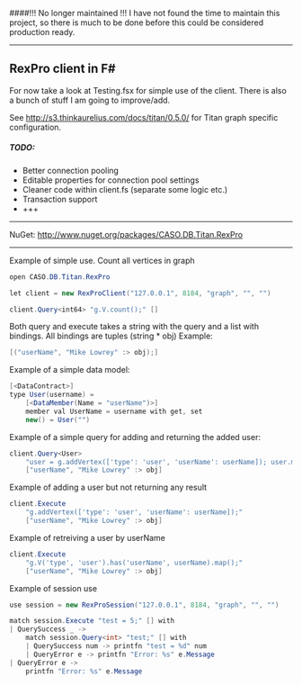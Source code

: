 ####!!! No longer maintained !!!
I have not found the time to maintain this project, so there is much to be done before 
this could be considered production ready.

---

RexPro client in F#
---

For now take a look at Testing.fsx for simple use of the client.
There is also a bunch of stuff I am going to improve/add.

See http://s3.thinkaurelius.com/docs/titan/0.5.0/ for Titan graph specific configuration.

##### TODO:
- Better connection pooling
- Editable properties for connection pool settings
- Cleaner code within client.fs (separate some logic etc.)
- Transaction support
- +++

---
NuGet: http://www.nuget.org/packages/CASO.DB.Titan.RexPro

---

Example of simple use. Count all vertices in graph
```c#
open CASO.DB.Titan.RexPro

let client = new RexProClient("127.0.0.1", 8184, "graph", "", "")

client.Query<int64> "g.V.count();" []
```

Both query and execute takes a string with the query and a list with bindings.
All bindings are tuples (string * obj)
Example: 
```c# 
[("userName", "Mike Lowrey" :> obj);]
```

Example of a simple data model:
```c#
[<DataContract>]
type User(username) =
    [<DataMember(Name = "userName")>]
    member val UserName = username with get, set
    new() = User("")
```

Example of a simple query for adding and returning the added user:
```c#
client.Query<User>
    "user = g.addVertex(['type': 'user', 'userName': userName]); user.map();" 
    ["userName", "Mike Lowrey" :> obj]
```

Example of adding a user but not returning any result
```c#
client.Execute
    "g.addVertex(['type': 'user', 'userName': userName]);" 
    ["userName", "Mike Lowrey" :> obj]
```

Example of retreiving a user by userName
```c#
client.Execute
    "g.V('type', 'user').has('userName', userName).map();" 
    ["userName", "Mike Lowrey" :> obj]
```

Example of session use
```c#
use session = new RexProSession("127.0.0.1", 8184, "graph", "", "")

match session.Execute "test = 5;" [] with
| QuerySuccess _ -> 
    match session.Query<int> "test;" [] with
    | QuerySuccess num -> printfn "test = %d" num
    | QueryError e -> printfn "Error: %s" e.Message
| QueryError e -> 
    printfn "Error: %s" e.Message
```
